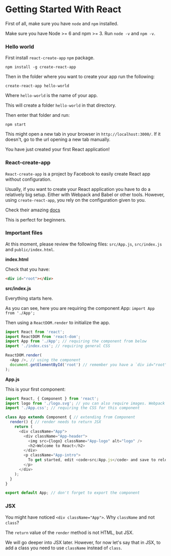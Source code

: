 # Getting Started With React

First of all, make sure you have `node` and `npm` installed.

Make sure you have Node >= 6 and npm >= 3. Run `node -v` and `npm -v`.

### Hello world

First install `react-create-app` `npm` package.

```
npm install -g create-react-app
```

Then in the folder where you want to create your app run the following:

```
create-react-app hello-world
```

Where `hello-world` is the name of your app.

This will create a folder `hello-world` in that directory.

Then enter that folder and run:

```
npm start
```

This might open a new tab in your browser in `http://localhost:3000/`. If it doesn't, go to the url opening a new tab manually.

You have just created your first React application!

### React-create-app

`React-create-app` is a project by Facebook to easily create React app without configuration.

Usually, if you want to create your React application you have to do a relatively big setup. Either with Webpack and Babel or other tools. However, using `create-react-app`, you rely on the configuration given to you.

Check their amazing [docs](https://github.com/facebookincubator/create-react-app)

This is perfect for beginners.

### Important files

At this moment, please review the following files: `src/App.js`, `src/index.js` and `public/index.html`.

**index.html**

Check that you have:

```html
<div id="root"></div>
```

**src/index.js**

Everything starts here.

As you can see, here you are requiring the component App: `import App from './App';`

Then using a `ReactDOM.render` to initialize the app.

```javascript
import React from 'react';
import ReactDOM from 'react-dom';
import App from './App'; // requiring the component from below
import './index.css'; // requiring general CSS

ReactDOM.render(
  <App />, // using the component
  document.getElementById('root') // remember you have a `div id="root"` in the html
);
```

**App.js**

This is your first component:

```javascript
import React, { Component } from 'react';
import logo from './logo.svg'; // you can also require images. Webpack will handle this.
import './App.css'; // requiring the CSS for this component

class App extends Component { // extending from Component
  render() { // render needs to return JSX
    return (
      <div className="App">
        <div className="App-header">
          <img src={logo} className="App-logo" alt="logo" />
          <h2>Welcome to React</h2>
        </div>
        <p className="App-intro">
          To get started, edit <code>src/App.js</code> and save to reload.
        </p>
      </div>
    );
  }
}

export default App; // don't forget to export the component
```

### JSX

You might have noticed `<div className="App">`. Why `className` and not `class`?

The `return` value of the `render` method is not HTML, but JSX.

We will go deeper into JSX later. However, for now let's say that in JSX, to add a class you need to use `className` instead of `class`.
